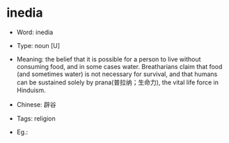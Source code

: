 # inedia

- Word: inedia

- Type: noun [U]
- Meaning: the belief that it is possible for a person to live without consuming food, and in some cases water. Breatharians claim that food (and sometimes water) is not necessary for survival, and that humans can be sustained solely by prana(普拉纳；生命力), the vital life force in Hinduism.
- Chinese: 辟谷
- Tags: religion
- Eg.: 

